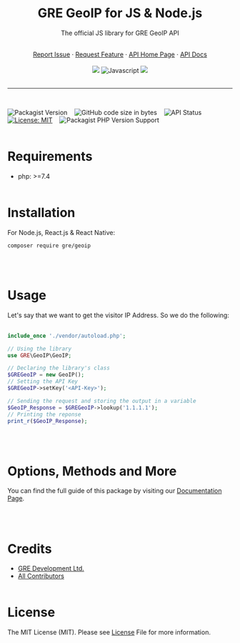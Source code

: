 <div align="center">
    <h1>GRE GeoIP for JS & Node.js</h1>
    <p>The official JS library for GRE GeoIP API</p>
    <br />
    <a href="https://github.com/gre-dev/GeoIP-PHP/issues/new">Report Issue</a> · 
    <a href="https://github.com/gre-dev/GeoIP-PHP/discussions/new">Request Feature</a> · 
    <a href="https://www.gredev.io/en/GeoIP" target="_BLANK">API Home Page</a> · 
    <a href="https://geoip-docs.gredev.io/sdks/php" target="_BLANK">API Docs</a>
    <br />
    <br />
    <a href="https://packagist.org/packages/gre/geoip" title="NPM Package" href="_BLANK"><img src="https://img.shields.io/badge/packagist-CB3837?style=for-the-badge&logo=packagist&logoColor=white&color=f28d1a"></a>
    <img src="https://img.shields.io/badge/php-CB3837?style=for-the-badge&logo=php&logoColor=white&color=4F5B93" title="Javascript">
    <a href="https://github.com/gre-dev/GeoIP-PHP" title="Github Repo" href="_BLANK"><img src="https://img.shields.io/badge/GitHub-CB3837?style=for-the-badge&logo=github&logoColor=white&color=black"></a>
</div>
<br />

---
<br />

![Packagist Version](https://img.shields.io/packagist/v/gre/geoip?color=brightgreen&label=Stable&logo=packagist&logoColor=white)
&nbsp;&nbsp;
![GitHub code size in bytes](https://img.shields.io/github/languages/code-size/gre-dev/GeoIP-PHP?color=brightgreen&label=Size&logo=packagist&logoColor=white)
&nbsp;&nbsp;
![API Status](https://img.shields.io/website?down_color=orange&down_message=down&label=API%20status&up_color=brightgreen&up_message=up&url=https%3A%2F%2Fgregeoip.com)
&nbsp;&nbsp;
[![License: MIT](https://img.shields.io/badge/License-MIT-blue.svg)](https://opensource.org/licenses/MIT)
&nbsp;&nbsp;
![Packagist PHP Version Support](https://img.shields.io/packagist/php-v/gre/geoip?color=blue)
<br /><br />

# Requirements
* php: >=7.4
<br /><br />

# Installation
For Node.js, React.js & React Native:
```
composer require gre/geoip
```
<br /><br />

# Usage
Let's say that we want to get the visitor IP Address. So we do the following:
<br /><br />

```php
include_once './vendor/autoload.php';

// Using the library
use GRE\GeoIP\GeoIP;

// Declaring the library's class
$GREGeoIP = new GeoIP();
// Setting the API Key
$GREGeoIP->setKey('<API-Key>');

// Sending the request and storing the output in a variable
$GeoIP_Response = $GREGeoIP->lookup('1.1.1.1');
// Printing the reponse
print_r($GeoIP_Response);
```
<br /><br />

# Options, Methods and More
You can find the full guide of this package by visiting our [Documentation Page](https://geoip-docs.gredev.io/sdks/php).

<br /><br />
# Credits
* [GRE Development Ltd.](https://www.gredev.io/en/)
* [All Contributors](https://github.com/gre-dev/GeoIP-PHP/graphs/contributors)
<br /><br />

# License
The MIT License (MIT). Please see [License](https://github.com/gre-dev/GeoIP-PHP/blob/main/LICENSE) File for more information.